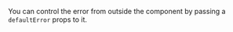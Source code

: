 You can control the error from outside the component by passing a `defaultError` props to it. 

```js { "file": "../index.js" }
```
